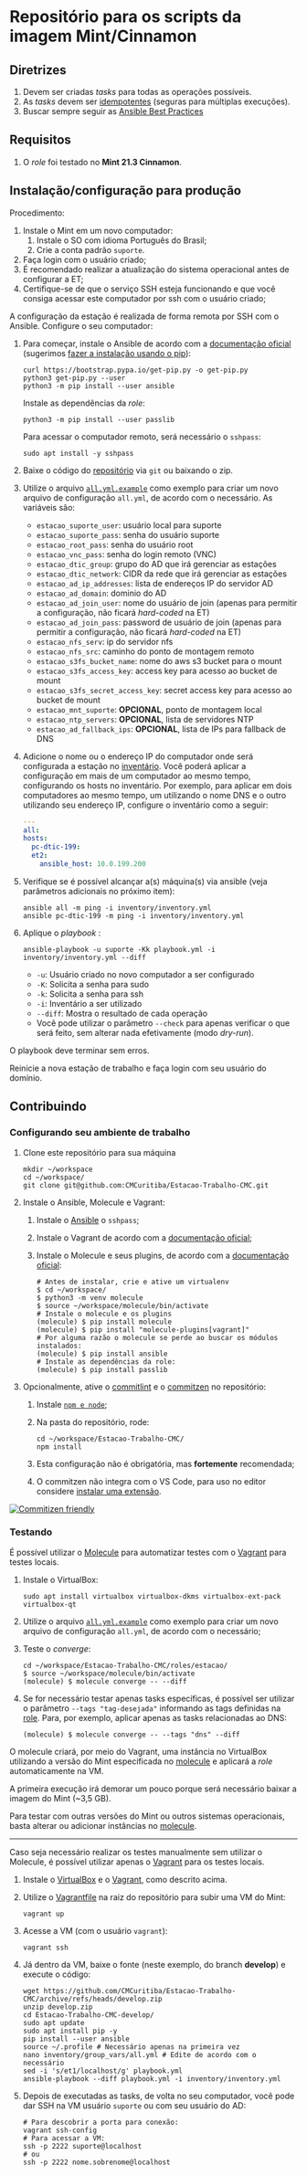 # Repositório para os scripts da imagem Mint/Cinnamon

## Diretrizes

1. Devem ser criadas _tasks_ para todas as operações possíveis.
2. As _tasks_ devem ser [idempotentes](https://docs.ansible.com/ansible/latest/reference_appendices/glossary.html#term-idempotency) (seguras para múltiplas execuções).
3. Buscar sempre seguir as [Ansible Best Practices](https://docs.ansible.com/ansible/2.8/user_guide/playbooks_best_practices.html)

## Requisitos

1. O _role_ foi testado no **Mint 21.3 Cinnamon**.

## Instalação/configuração para produção

Procedimento:

1. Instale o Mint em um novo computador:
   1. Instale o SO com idioma Português do Brasil;
   2. Crie a conta padrão `suporte`.
2. Faça login com o usuário criado;
3. É recomendado realizar a atualização do sistema operacional antes de
   configurar a ET;
4. Certifique-se de que o serviço SSH esteja funcionando e que você consiga
   acessar este computador por ssh com o usuário criado;

A configuração da estação é realizada de forma remota por SSH com o Ansible.
Configure o seu computador:

1. <a name="ansible-install"></a>Para começar, instale o Ansible de acordo com a
   [documentação oficial](https://docs.ansible.com/ansible/latest/installation_guide/intro_installation.html)
   (sugerimos [fazer a instalação usando o pip](https://docs.ansible.com/ansible/latest/installation_guide/intro_installation.html#installing-and-upgrading-ansible-with-pip)):

   ```shell
   curl https://bootstrap.pypa.io/get-pip.py -o get-pip.py
   python3 get-pip.py --user
   python3 -m pip install --user ansible
   ```

   Instale as dependências da _role_:

   ```shell
   python3 -m pip install --user passlib
   ```

   Para acessar o computador remoto, será necessário o `sshpass`:

   ```shell
   sudo apt install -y sshpass
   ```

2. Baixe o código do [repositório](https://github.com/CMCuritiba/Estacao-Trabalho-CMC)
   via `git` ou baixando o zip.
3. Utilize o arquivo [`all.yml.example`](./inventory/group_vars/all.yml.example)
   como exemplo para criar um novo arquivo de configuração `all.yml`, de acordo
   com o necessário. As variáveis são:

   - `estacao_suporte_user`: usuário local para suporte
   - `estacao_suporte_pass`: senha do usuário suporte
   - `estacao_root_pass`: senha do usuário root
   - `estacao_vnc_pass`: senha do login remoto (VNC)
   - `estacao_dtic_group`: grupo do AD que irá gerenciar as estações
   - `estacao_dtic_network`: CIDR da rede que irá gerenciar as estações
   - `estacao_ad_ip_addresses`: lista de endereços IP do servidor AD
   - `estacao_ad_domain`: dominio do AD
   - `estacao_ad_join_user`: nome do usuário de join (apenas para permitir a
     configuração, não ficará _hard-coded_ na ET)
   - `estacao_ad_join_pass`: password de usuário de join (apenas para permitir a
     configuração, não ficará _hard-coded_ na ET)
   - `estacao_nfs_serv`: ip do servidor nfs
   - `estacao_nfs_src`: caminho do ponto de montagem remoto
   - `estacao_s3fs_bucket_name`: nome do aws s3 bucket para o mount
   - `estacao_s3fs_access_key`: access key para acesso ao bucket de mount
   - `estacao_s3fs_secret_access_key`: secret access key para acesso ao bucket de mount
   - `estacao_mnt_suporte`: **OPCIONAL**, ponto de montagem local
   - `estacao_ntp_servers`: **OPCIONAL**, lista de servidores NTP
   - `estacao_ad_fallback_ips`: **OPCIONAL**, lista de IPs para fallback de DNS

4. Adicione o nome ou o endereço IP do computador onde será configurada a
   estação no [inventário](./inventory/inventory.yml). Você poderá aplicar a
   configuração em mais de um computador ao mesmo tempo, configurando os hosts
   no inventário. Por exemplo, para aplicar em dois computadores ao mesmo tempo,
   um utilizando o nome DNS e o outro utilizando seu endereço IP, configure o
   inventário como a seguir:

   ```yaml
   ---
   all:
   hosts:
     pc-dtic-199:
     et2:
       ansible_host: 10.0.199.200
   ```

5. Verifique se é possível alcançar a(s) máquina(s) via ansible (veja parâmetros
   adicionais no próximo item):

   ```shell
   ansible all -m ping -i inventory/inventory.yml
   ansible pc-dtic-199 -m ping -i inventory/inventory.yml
   ```

6. Aplique o _playbook_ :

   ```shell
   ansible-playbook -u suporte -Kk playbook.yml -i inventory/inventory.yml --diff
   ```

   - `-u`: Usuário criado no novo computador a ser configurado
   - `-K`: Solicita a senha para sudo
   - `-k`: Solicita a senha para ssh
   - `-i`: Inventário a ser utilizado
   - `--diff`: Mostra o resultado de cada operação
   - Você pode utilizar o parâmetro `--check` para apenas verificar o que será
     feito, sem alterar nada efetivamente (modo _dry-run_).

O playbook deve terminar sem erros.

Reinicie a nova estação de trabalho e faça login com seu usuário do domínio.

## Contribuindo

### Configurando seu ambiente de trabalho

1. Clone este repositório para sua máquina

   ```shell
   mkdir ~/workspace
   cd ~/workspace/
   git clone git@github.com:CMCuritiba/Estacao-Trabalho-CMC.git
   ```

2. Instale o Ansible, Molecule e Vagrant:

   1. Instale o [Ansible](#ansible-install) o `sshpass`;
   2. <a name="vagrant-install"></a>Instale o Vagrant de acordo com a [documentação oficial](https://developer.hashicorp.com/vagrant/install?product_intent=vagrant#linux);
   3. Instale o Molecule e seus plugins, de acordo com a [documentação oficial](https://ansible.readthedocs.io/projects/molecule/installation/):

      ```shell
      # Antes de instalar, crie e ative um virtualenv
      $ cd ~/workspace/
      $ python3 -m venv molecule
      $ source ~/workspace/molecule/bin/activate
      # Instale o molecule e os plugins
      (molecule) $ pip install molecule
      (molecule) $ pip install "molecule-plugins[vagrant]"
      # Por alguma razão o molecule se perde ao buscar os módulos instalados:
      (molecule) $ pip install ansible
      # Instale as dependências da role:
      (molecule) $ pip install passlib
      ```

3. Opcionalmente, ative o [commitlint](https://github.com/conventional-changelog/commitlint) e
   o [commitzen](https://github.com/commitizen/cz-cli) no repositório:

   1. Instale [`npm e node`](https://docs.npmjs.com/downloading-and-installing-node-js-and-npm);
   2. Na pasta do repositório, rode:

      ```shell
      cd ~/workspace/Estacao-Trabalho-CMC/
      npm install
      ```

   3. Esta configuração não é obrigatória, mas **fortemente** recomendada;
   4. O commitzen não integra com o VS Code, para uso no editor considere
      [instalar uma extensão](https://github.com/commitizen/cz-cli#adapters).

[![Commitizen friendly](https://img.shields.io/badge/commitizen-friendly-brightgreen.svg)](http://commitizen.github.io/cz-cli/)

### Testando

É possível utilizar o [Molecule](https://ansible.readthedocs.io/projects/molecule/) para automatizar testes com o [Vagrant](https://www.vagrantup.com/) para testes locais.

1. <a name="virtualbox-install"></a>Instale o VirtualBox:

   ```shell
   sudo apt install virtualbox virtualbox-dkms virtualbox-ext-pack virtualbox-qt
   ```

2. Utilize o arquivo [`all.yml.example`](./inventory/group_vars/all.yml.example)
   como exemplo para criar um novo arquivo de configuração `all.yml`, de acordo
   com o necessário;

3. Teste o _converge_:

   ```shell
   cd ~/workspace/Estacao-Trabalho-CMC/roles/estacao/
   $ source ~/workspace/molecule/bin/activate
   (molecule) $ molecule converge -- --diff
   ```

4. Se for necessário testar apenas tasks específicas, é possível ser utilizar o
   parâmetro `--tags "tag-desejada"` informando as tags definidas na [role](./roles/estacao/tasks/main.yml).
   Para, por exemplo, aplicar apenas as tasks relacionadas ao DNS:

   ```shell
   (molecule) $ molecule converge -- --tags "dns" --diff
   ```

O molecule criará, por meio do Vagrant, uma instância no VirtualBox utilizando a
versão do Mint especificada no [molecule](./roles/estacao/molecule/default/molecule.yml)
e aplicará a _role_ automaticamente na VM.

A primeira execução irá demorar um pouco porque será necessário baixar a imagem
do Mint (~3,5 GB).

Para testar com outras versões do Mint ou outros sistemas operacionais, basta
alterar ou adicionar instâncias no [molecule](./roles/estacao/molecule/default/molecule.yml).

---

Caso seja necessário realizar os testes manualmente sem utilizar o Molecule, é possível utilizar apenas o [Vagrant](https://www.vagrantup.com/) para os testes locais.

1. Instale o [VirtualBox](#virtualbox-install) e o [Vagrant](#vagrant-install), como descrito acima.
2. Utilize o [Vagrantfile](./Vagrantfile) na raiz do repositório para subir uma VM do Mint:

   ```shell
   vagrant up
   ```

3. Acesse a VM (com o usuário `vagrant`):

   ```shell
   vagrant ssh
   ```

4. Já dentro da VM, baixe o fonte (neste exemplo, do branch **develop**) e
   execute o código:

   ```shell
   wget https://github.com/CMCuritiba/Estacao-Trabalho-CMC/archive/refs/heads/develop.zip
   unzip develop.zip
   cd Estacao-Trabalho-CMC-develop/
   sudo apt update
   sudo apt install pip -y
   pip install --user ansible
   source ~/.profile # Necessário apenas na primeira vez
   nano inventory/group_vars/all.yml # Edite de acordo com o necessário
   sed -i 's/et1/localhost/g' playbook.yml
   ansible-playbook --diff playbook.yml -i inventory/inventory.yml
   ```

5. Depois de executadas as tasks, de volta no seu computador, você pode dar SSH na VM usuário `suporte` ou com seu
   usuário do AD:

   ```shell
   # Para descobrir a porta para conexão:
   vagrant ssh-config
   # Para acessar a VM:
   ssh -p 2222 suporte@localhost
   # ou
   ssh -p 2222 nome.sobrenome@localhost
   ```
